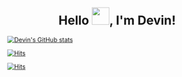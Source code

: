 <div align="center">
  <h1>Hello <img src="https://github.com/TheDudeThatCode/TheDudeThatCode/blob/master/Assets/Hi.gif" height='40' width='40'>, I'm Devin!</h1>
</div>

[![Devin's GitHub stats](https://github-readme-stats.vercel.app/api?username=devinpowers)](https://github.com/anuraghazra/github-readme-stats)


[![Hits](https://hits.seeyoufarm.com/api/count/incr/badge.svg?url=https%3A%2F%2Fgithub.com%2Fdevinpowers&count_bg=%233D46C8&title_bg=%23555555&icon=apple.svg&icon_color=%23E7E7E7&title=hits&edge_flat=false)](https://hits.seeyoufarm.com)



[![Hits](https://hits.seeyoufarm.com/api/count/incr/badge.svg?url=https%3A%2F%2Fgithub.com%2Fdevinpowers%2Fdevinpowers.github.io&count_bg=%233D46C8&title_bg=%23EB0909&icon=apple.svg&icon_color=%23E7E7E7&title=hits&edge_flat=false)](https://hits.seeyoufarm.com)
